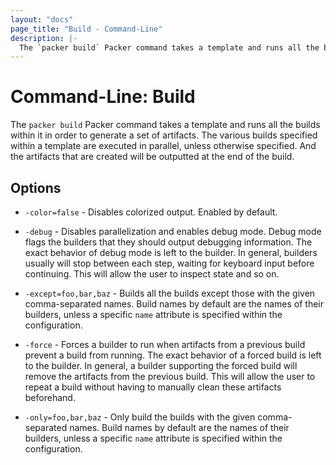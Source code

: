 ```yaml
---
layout: "docs"
page_title: "Build - Command-Line"
description: |-
  The `packer build` Packer command takes a template and runs all the builds within it in order to generate a set of artifacts. The various builds specified within a template are executed in parallel, unless otherwise specified. And the artifacts that are created will be outputted at the end of the build.
---
```


# Command-Line: Build

The `packer build` Packer command takes a template and runs all the builds within
it in order to generate a set of artifacts. The various builds specified within
a template are executed in parallel, unless otherwise specified. And the
artifacts that are created will be outputted at the end of the build.

## Options

* `-color=false` - Disables colorized output. Enabled by default.

* `-debug` - Disables parallelization and enables debug mode. Debug mode flags
  the builders that they should output debugging information. The exact behavior
  of debug mode is left to the builder. In general, builders usually will stop
  between each step, waiting for keyboard input before continuing. This will allow
  the user to inspect state and so on.

* `-except=foo,bar,baz` - Builds all the builds except those with the given
  comma-separated names. Build names by default are the names of their builders,
  unless a specific `name` attribute is specified within the configuration.

* `-force` - Forces a builder to run when artifacts from a previous build prevent
  a build from running. The exact behavior of a forced build is left to the builder.
  In general, a builder supporting the forced build will remove the artifacts from
  the previous build. This will allow the user to repeat a build without having to
  manually clean these artifacts beforehand.

* `-only=foo,bar,baz` - Only build the builds with the given comma-separated
  names. Build names by default are the names of their builders, unless a
  specific `name` attribute is specified within the configuration.
